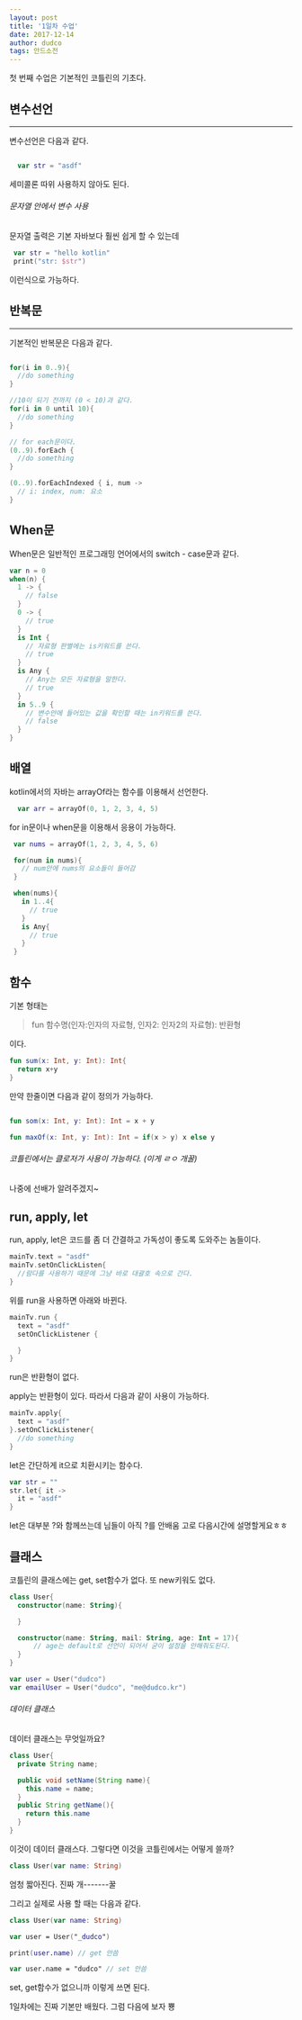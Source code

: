 ```yaml
---
layout: post
title: '1일차 수업'
date: 2017-12-14
author: dudco
tags: 안드소전
---
```


첫 번째 수업은 기본적인 코틀린의 기초다.

## 변수선언
---

변수선언은 다음과 같다.

```kotlin

  var str = "asdf"

```

세미콜론 따위 사용하지 않아도 된다.

###### 문자열 안에서 변수 사용
문자열 출력은 기본 자바보다 훨씬 쉽게 할 수 있는데
```kotlin
 var str = "hello kotlin"
 print("str: $str")
```
이런식으로 가능하다.

## 반복문
---
기본적인 반복문은 다음과 같다.

```kotlin

for(i in 0..9){
  //do something
}

//10이 되기 전까지 (0 < 10)과 같다.
for(i in 0 until 10){
  //do something
}

// for each문이다.
(0..9).forEach {
  //do something
}

(0..9).forEachIndexed { i, num ->
  // i: index, num: 요소
}
```

## When문

When문은 일반적인 프로그래밍 언어에서의 switch - case문과 같다.

```kotlin
var n = 0
when(n) {
  1 -> {
    // false
  }
  0 -> {
    // true
  }
  is Int {
    // 자료형 판별에는 is키워드를 쓴다.
    // true
  }
  is Any {
    // Any는 모든 자료형을 말한다.
    // true
  }
  in 5..9 {
    // 변수안에 들어있는 값을 확인할 때는 in키워드를 쓴다.
    // false
  }
}

```

## 배열

kotlin에서의 자바는 arrayOf라는 함수를 이용해서 선언한다.

```kotlin
  var arr = arrayOf(0, 1, 2, 3, 4, 5)
```

for in문이나 when문을 이용해서 응용이 가능하다.

```kotlin
 var nums = arrayOf(1, 2, 3, 4, 5, 6)

 for(num in nums){
   // num안에 nums의 요소들이 들어감
 }

 when(nums){
   in 1..4{
     // true
   }
   is Any{
     // true
   }
 }
```

## 함수

기본 형태는
> fun 함수명(인자:인자의 자료형, 인자2: 인자2의 자료형): 반환형

이다.

```kotlin
fun sum(x: Int, y: Int): Int{
  return x+y
}
```

만약 한줄이면 다음과 같이 정의가 가능하다.

```kotlin

fun som(x: Int, y: Int): Int = x + y

fun maxOf(x: Int, y: Int): Int = if(x > y) x else y
```

###### 코틀린에서는 클로저가 사용이 가능하다. (이게 ㄹㅇ 개꿀)
나중에 선배가 알려주겠지~


## run, apply, let

run, apply, let은 코드를 좀 더 간결하고 가독성이 좋도록 도와주는 놈들이다.

```kotlin
mainTv.text = "asdf"
mainTv.setOnClickListen{
  //람다를 사용하기 때문에 그냥 바로 대괄호 속으로 간다.
}
```
위를 run을 사용하면 아래와 바뀐다.
```kotlin
mainTv.run {
  text = "asdf"
  setOnClickListener {

  }
}
```
run은 반환형이 없다.

apply는 반환형이 있다. 따라서 다음과 같이 사용이 가능하다.

```kotlin
mainTv.apply{
  text = "asdf"
}.setOnClickListener{
  //do something
}
```

let은 간단하게 it으로 치환시키는 함수다.
```kotlin
var str = ""
str.let{ it ->
  it = "asdf"
}
```

let은 대부분 ?와 함께쓰는데 님들이 아직 ?를 안배움 고로 다음시간에 설명할게요ㅎㅎ

## 클래스
코틀린의 클래스에는 get, set함수가 없다. 또 new키워도 없다.

```kotlin
class User{
  constructor(name: String){

  }

  constructor(name: String, mail: String, age: Int = 17){
      // age는 default로 선언이 되어서 굳이 설정을 안해줘도된다.
  }
}

var user = User("dudco")
var emailUser = User("dudco", "me@dudco.kr")
```


###### 데이터 클래스
데이터 클래스는 무엇일까요?<br>
```java
class User{
  private String name;

  public void setName(String name){
    this.name = name;
  }
  public String getName(){
    return this.name
  }
}
```
이것이 데이터 클래스다. 그렇다면 이것을 코틀린에서는 어떻게 쓸까?

```kotlin
class User(var name: String)
```
엄청 짧아진다. 진짜 개-------꿀

그리고 실제로 사용 할 때는 다음과 같다.
```kotlin
class User(var name: String)

var user = User("_dudco")

print(user.name) // get 안씀

var user.name = "dudco" // set 안씀
```

set, get함수가 없으니까 이렇게 쓰면 된다.



1일차에는 진짜 기본만 배웠다. 그럼 다음에 보자 뿅
